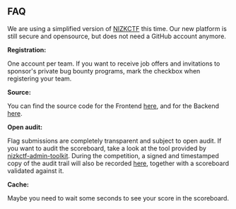 ## FAQ

We are using a simplified version of [NIZKCTF](https://arxiv.org/pdf/1708.05844.pdf) this time. Our new platform is still secure and opensource, but does not need a GitHub account anymore.

**Registration:**

One account per team. If you want to receive job offers and invitations to sponsor's private bug bounty programs, mark the checkbox when registering your team.

**Source:**

You can find the source code for the Frontend [here](https://github.com/pwn2winctf/nizkctf-front), and for the Backend [here](https://github.com/pwn2winctf/nizkctf-v2/tree/development).

**Open audit:**

Flag submissions are completely transparent and subject to open audit. If you want to audit the scoreboard, take a look at the tool provided by [nizkctf-admin-toolkit](https://github.com/pwn2winctf/nizkctf-admin-toolkit). During the competition, a signed and timestamped copy of the audit trail will also be recorded [here](https://github.com/pwn2winctf/nizkctf-audit-trail), together with a scoreboard validated against it.

**Cache:**

Maybe you need to wait some seconds to see your score in the scoreboard.
